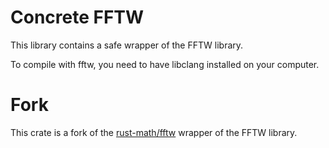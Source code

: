 # Concrete FFTW

This library contains a safe wrapper of the FFTW library.

To compile with fftw, you need to have libclang installed on your computer.

# Fork

This crate is a fork of the [rust-math/fftw](https://github.com/rust-math/fftw) wrapper of the 
FFTW library.
